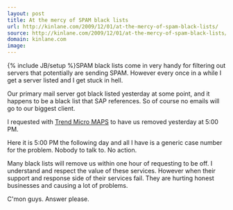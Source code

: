 ```yaml
---
layout: post
title: At the mercy of SPAM black lists
url: http://kinlane.com/2009/12/01/at-the-mercy-of-spam-black-lists/
source: http://kinlane.com/2009/12/01/at-the-mercy-of-spam-black-lists/
domain: kinlane.com
image: 
---
```

{% include JB/setup %}SPAM black lists come in very handy for filtering out servers that potentially are sending SPAM. However every once in a while I get a server listed and I get stuck in hell.<p></p>
Our primary mail server got black listed yesterday at some point, and it happens to be a black list that SAP references. So of course no emails will go to our biggest client.<p></p>
I requested with <a href="http://www.mail-abuse.com/">Trend Micro MAPS</a> to have us removed yesterday at 5:00 PM.<p></p>
Here it is 5:00 PM the following day and all I have is a generic case number for the problem. Nobody to talk to. No action.<p></p>
Many black lists will remove us within one hour of requesting to be off. I understand and respect the value of these services. However when their support and response side of their services fail. They are hurting honest businesses and causing a lot of problems.<p></p>
C'mon guys. Answer please.
